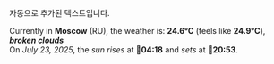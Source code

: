 
자동으로 추가된 텍스트입니다.

<!--START_SECTION:weather:moscow-->
Currently in **Moscow** (RU), the weather is: **24.6°C** (feels like **24.9°C**), ***broken clouds***<br/>
On *July 23, 2025*, the *sun rises* at 🌅**04:18** and *sets* at 🌇**20:53**.
<!--END_SECTION:weather-->
